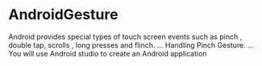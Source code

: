 # AndroidGesture
Android provides special types of touch screen events such as pinch , double tap, scrolls , long presses and flinch. ... Handling Pinch Gesture. ... You will use Android studio to create an Android application
